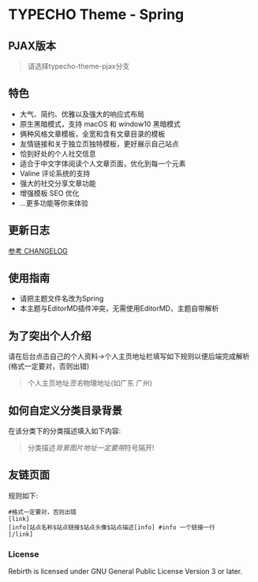 # TYPECHO Theme - Spring
## PJAX版本
> 请选择typecho-theme-pjax分支
## 特色
- 大气、简约、优雅以及强大的响应式布局
- 原生黑暗模式，支持 macOS 和 window10 黑暗模式
- 俩种风格文章模板，全宽和含有文章目录的模板
- 友情链接和关于独立页独特模板，更好展示自己站点
- 恰到好处的个人社交信息
- 适合于中文字体阅读个人文章页面，优化到每一个元素
- Valine 评论系统的支持
- 强大的社交分享文章功能
- 增强模板 SEO 优化
- ...更多功能等你来体验

## 更新日志
[参考 CHANGELOG](./CHANGELOG.md)

## 使用指南
* 请把主题文件名改为Spring
* 本主题与EditorMD插件冲突，无需使用EditorMD，主题自带解析
## 为了突出个人介绍
请在后台点击自己的个人资料->个人主页地址栏填写如下规则以便后端完成解析(格式一定要对，否则出错)
> 个人主页地址$签名$物理地址(如广东 广州)
## 如何自定义分类目录背景
在该分类下的分类描述填入如下内容:
> 分类描述$背景图片地址
> 一定要用$符号隔开!
## 友链页面
规则如下:
```
#格式一定要对，否则出错
[link]
[info]站点名称$站点链接$站点头像$站点描述[info] #info 一个链接一行
[/link]
```


### License

Rebirth is licensed under GNU General Public License Version 3 or later.
